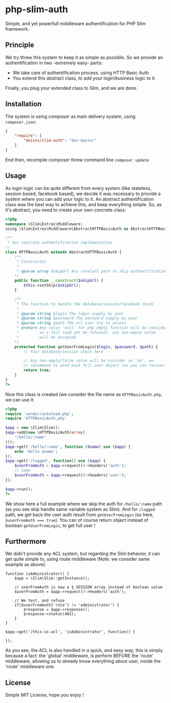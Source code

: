 # php-slim-auth

Simple, and yet powerfull middleware authentification for PHP Slim framework.


## Principle

We try threw this system to keep it as simple as possible. So we provide an authentification in two -extremely easy- parts:
  * We take care of authentification process, using HTTP Basic Auth
  * You extend this abstract class, to add your login/business logic to it.

Finally, you plug your extended class to Slim, and we are done.


## Installation

The system is using composer as main delivery system, using ```composer.json```:
```json
{
    "require": {
        "deisss/slim-auth": "dev-master"
    }
}
```

End then, recompile composer threw command line ```composer update```


## Usage

As login logic can be quite different from every system (like stateless, session based, facebook based), we decide it was necessary to provide a system where you can add your logic to it. An abstract authentification class was the best way to achieve this, and keep everything simple. So, as it's abstract, you need to create your own concrete class:

```php
<?php
namespace \Slim\Extras\Middleware;
using \Slim\Extras\Middleware\AbstractHTTPBasicAuth as AbstractHTTPBasicAuth;

/**
 * Our concrete authentification implementation
*/
class HTTPBasicAuth extends AbstractHTTPBasicAuth {
    /**
     * Constructor
     *
     * @param array $skipUrl Any revelant path to skip authentification check
    */
    public function __construct($skipUrl) {
        $this->setSkip($skipUrl);
    }

    /**
     * The function to handle the database/session/facebook check
     *
     * @param string $login The login supply by user
     * @param string $password The password supply by user
     * @param string $path The url user try to access
     * @return Any value 'null' for php empty function will be consider
     *         as a fail (and yet be refused), any non-empty value
     *         will be accepted
    */
    protected function getUserFromLogin($login, $password, $path) {
        // Your database/session check here

        // Any non-empty/false value will be consider as 'ok', we
        // recommand to send back full user object (as you can recover it later into route function - see below)
        return true;
    }
}
?>
```

Now this class is created (we consider the file name as ```HTTPBasicAuth.php```, we can use it:

```php
<?php
require 'vendor/autoload.php';
require 'HTTPBasicAuth.php'

$app = new \Slim\Slim();
$app->add(new \HTTPBasicAuth(array(
    '/hello/:name'
)));
$app->get('/hello/:name', function ($name) use ($app) {
    echo 'Hello $name';
});
$app->get('/logged', function() use ($app) {
    $userFromAuth = $app->request()->headers('auth');
    // Same
    $userFromAuth = $app->request()->headers('user');
});

$app->run();
?>
```


We show here a full example where we skip the auth for ```/hello/:name``` path (as you see skip handle same variable system as Slim). And for ```/logged``` path, we get back the user auth result from ```getUserFromLogin``` (so here, ```$userFromAuth === true```). You can of course return object instead of boolean ```getUserFromLogin```, to get full user !


## Furthermore

We didn't provide any ACL system, but regarding the Slim behavior, it can get quite simple to, using route middleware (Note: we consider same example as above):
```
function isAdministrator() {
    $app = \Slim\Slim::getInstance();

    // userFromAuth is now a $_SESSION array instead of boolean value
    $userFromAuth = $app->request()->headers('auth');

    // We test, and refuse
    if($userFromAuth['role'] != 'administrator') {
        $response = $app->response();
        $response->status(403);
    }
}

$app->get('/this-is-acl', 'isAdministrator', function() {

});
```


As you see, the ACL is also handled in a quick, and easy way, this is simply because a fact: the 'global' middleware, is perform BEFORE the 'route' middleware, allowing us to already know everything about user, inside the 'route' middleware one.


## License

Simple MIT License, hope you enjoy !

